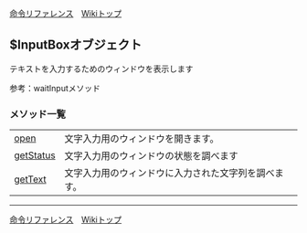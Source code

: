 
[命令リファレンス](./reference)&emsp;[Wikiトップ](./)

<title>命令リファレンス - $InputBox</title>

## $InputBoxオブジェクト

テキストを入力するためのウィンドウを表示します

参考：waitInputメソッド

### メソッド一覧

|||
|-|-|
|[open](./rf-inputbox-open)|文字入力用のウィンドウを開きます。|  
|[getStatus](./rf-inputbox-getstatus)|文字入力用のウィンドウの状態を調べます|  
|[getText](./rf-inputbox-gettext)|文字入力用のウィンドウに入力された文字列を調べます。|  

***

[命令リファレンス](./reference)&emsp;[Wikiトップ](./)

